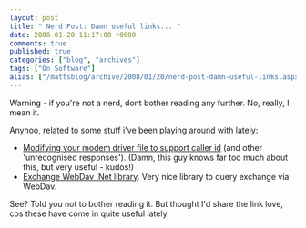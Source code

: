 ```yaml
---
layout: post
title: " Nerd Post: Damn useful links... "
date: 2008-01-20 11:17:00 +0000
comments: true
published: true
categories: ["blog", "archives"]
tags: ["On Software"]
alias: ["/mattsblog/archive/2008/01/20/nerd-post-damn-useful-links.aspx"]
---
```

<!-- more -->

<p>
    Warning - if you're not a nerd, dont bother reading any further. No, really, I mean it.</p>
<p>Anyhoo, related to some stuff i've been playing around with lately:</p>
<ul>
    <li><a href="http://www.talkingcallerid.com/ModemDriver.htm" mce_href="http://www.talkingcallerid.com/ModemDriver.htm">Modifying your modem driver file to support caller id</a> (and other 'unrecognised responses'). (Damn, this guy knows far too much about this, but very useful - kudos!)</li>
    <li><a href="http://www.infinitec.de/libraries/exchange/default.aspx" mce_href="http://www.infinitec.de/libraries/exchange/default.aspx">Exchange WebDav .Net library</a>. Very nice library to query exchange via WebDav.
        <br>
    </li>
</ul>
<p>
  See? Told you not to bother reading it. But thought I'd share the link love, cos these have come in quite useful lately.
</p>
